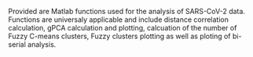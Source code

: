 Provided are Matlab functions used for the analysis of SARS-CoV-2 data. Functions are universaly applicable and include distance correlation calculation, gPCA calculation and plotting, calcuation of the number of Fuzzy C-means clusters, Fuzzy clusters plotting as well as ploting of bi-serial analysis. 
